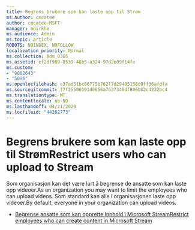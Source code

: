 ```yaml
---
title: Begrens brukere som kan laste opp til Strøm
ms.author: cmcatee
author: cmcatee-MSFT
manager: mnirkhe
ms.audience: Admin
ms.topic: article
ROBOTS: NOINDEX, NOFOLLOW
localization_priority: Normal
ms.collection: Adm_O365
ms.assetid: ef2df989-8539-48b5-a324-97d2e09f14fe
ms.custom:
- "9002643"
- "5096"
ms.openlocfilehash: c37ad51bc86775b762f7d29405158c0ff36afdfa
ms.sourcegitcommit: f7f25506191d0656a7637340df806b82c4232bc4
ms.translationtype: MT
ms.contentlocale: nb-NO
ms.lasthandoff: 04/21/2020
ms.locfileid: "44282773"
---
```

# <a name="restrict-users-who-can-upload-to-stream"></a><span data-ttu-id="21243-102">Begrens brukere som kan laste opp til Strøm</span><span class="sxs-lookup"><span data-stu-id="21243-102">Restrict users who can upload to Stream</span></span>

<span data-ttu-id="21243-103">Som organisasjon kan det være lurt å begrense de ansatte som kan laste opp videoer.</span><span class="sxs-lookup"><span data-stu-id="21243-103">As an organization you may want to limit the employees who can upload videos.</span></span> <span data-ttu-id="21243-104">Som standard kan alle i organisasjonen laste opp videoer.</span><span class="sxs-lookup"><span data-stu-id="21243-104">By default, everyone in your organization can upload videos.</span></span>

- [<span data-ttu-id="21243-105">Begrense ansatte som kan opprette innhold i Microsoft Stream</span><span class="sxs-lookup"><span data-stu-id="21243-105">Restrict employees who can create content in Microsoft Stream</span></span>](https://docs.microsoft.com/stream/restrict-uploaders)
